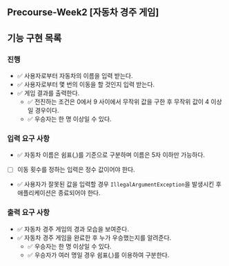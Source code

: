 ## Precourse-Week️2 [자동차 경주 게임️]

## 기능 구현 목록

### 진행
- ✅ 사용자로부터 자동차의 이름을 입력 받는다.
- ✅ 사용자로부터 몇 번의 이동을 할 것인지 입력 받는다.
- ✅ 게임 결과를 출력한다.
    - ✅ 전진하는 조건은 0에서 9 사이에서 무작위 값을 구한 후 무작위 값이 4 이상일 경우이다.
    - ✅ 우승자는 한 명 이상일 수 있다.

### 입력 요구 사항
- ✅ 자동차 이름은 쉼표(,)를 기준으로 구분하며 이름은 5자 이하만 가능하다.
- [ ] 이동 횟수를 정하는 입력은 정수 값이어야 한다.
- ✅ 사용자가 잘못된 값을 입력할 경우 ```IllegalArgumentException```을 발생시킨 후 애플리케이션은 종료되어야 한다.

### 출력 요구 사항
- ✅ 자동차 경주 게임의 경과 모습을 보여준다.
- ✅ 자동차 경주 게임을 완료한 후 누가 우승했는지를 알려준다.
    - ✅ 우승자는 한 명 이상일 수 있다.
    - ✅ 우승자가 여러 명일 경우 쉼표(,)를 이용하여 구분한다.